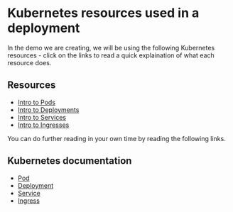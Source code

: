 # Kubernetes resources used in a deployment

In the demo we are creating, we will be using the following Kubernetes
resources - click on the links to read a quick explaination of what
each resource does.

## Resources

- [Intro to Pods](../references/pod.md)
- [Intro to Deployments](../references/deployment.md)
- [Intro to Services](../references/service.md)
- [Intro to Ingresses](../references/ingress.md)

You can do further reading in your own time by reading the following
links.

## Kubernetes documentation

- [Pod](https://kubernetes.io/docs/concepts/workloads/pods/)
- [Deployment](https://kubernetes.io/docs/concepts/workloads/controllers/deployment/)
- [Service](https://kubernetes.io/docs/concepts/services-networking/service/)
- [Ingress](https://kubernetes.io/docs/concepts/services-networking/ingress/)
